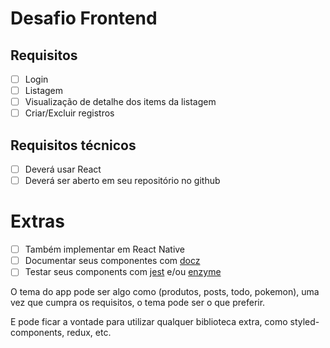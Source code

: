 # Desafio Frontend

## Requisitos

- [ ] Login
- [ ] Listagem
- [ ] Visualização de detalhe dos items da listagem
- [ ] Criar/Excluir registros

## Requisitos técnicos
- [ ] Deverá usar React
- [ ] Deverá ser aberto em seu repositório no github

# Extras
- [ ] Também implementar em React Native
- [ ] Documentar seus componentes com [docz](https://www.docz.site/)
- [ ] Testar seus components com [jest](https://jestjs.io/) e/ou [enzyme](https://github.com/airbnb/enzyme)

O tema do app pode ser algo como (produtos, posts, todo, pokemon), uma vez que cumpra os requisitos, o tema pode ser o que preferir.

E pode ficar a vontade para utilizar qualquer biblioteca extra, como styled-components, redux, etc.